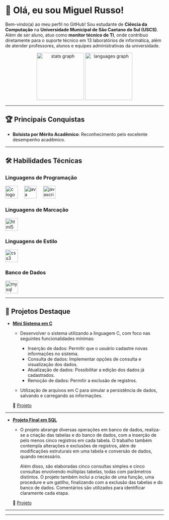 # 👋 Olá, eu sou Miguel Russo!  

Bem-vindo(a) ao meu perfil no GitHub! Sou estudante de **Ciência da Computação** na **Universidade Municipal de São Caetano do Sul (USCS)**. Além de ser aluno, atuo como **monitor técnico de TI**, onde contribuo diretamente para o suporte técnico em 13 laboratórios de informática, além de atender professores, alunos e equipes administrativas da universidade.  

<div align="center">
  <img src="https://github-readme-stats.vercel.app/api?username=Miguel-Russo&hide_title=false&hide_rank=false&show_icons=true&include_all_commits=true&count_private=true&disable_animations=false&theme=dracula&locale=en&hide_border=false&order=1" height="150" alt="stats graph"  />
  <img src="https://github-readme-stats.vercel.app/api/top-langs?username=Miguel-Russo&locale=en&hide_title=false&layout=compact&card_width=320&langs_count=5&theme=dracula&hide_border=false&order=2" height="150" alt="languages graph"  />
</div>

---

## 🏆 Principais Conquistas  
- **Bolsista por Mérito Acadêmico**: Reconhecimento pelo excelente desempenho acadêmico.  

---

## 🛠️ Habilidades Técnicas

### Linguagens de Programação

<div align="left">
  <img src="https://cdn.jsdelivr.net/gh/devicons/devicon/icons/c/c-original.svg" height="40" alt="c logo"  />
  <img width="12" />
  <img src="https://cdn.jsdelivr.net/gh/devicons/devicon/icons/java/java-original.svg" height="40" alt="java logo"  />
  <img width="12" />
  <img src="https://cdn.jsdelivr.net/gh/devicons/devicon/icons/javascript/javascript-original.svg" height="40" alt="javascript logo"  />
</div>

### Linguagens de Marcação

<div align="left">
  <img src="https://cdn.jsdelivr.net/gh/devicons/devicon/icons/html5/html5-original.svg" height="40" alt="html5 logo"  />
</div>

### Linguagens de Estilo

<div align="left">
  <img src="https://cdn.jsdelivr.net/gh/devicons/devicon/icons/css3/css3-original.svg" height="40" alt="css3 logo"  />
</div>

### Banco de Dados

<div align="left">
  <img src="https://cdn.jsdelivr.net/gh/devicons/devicon/icons/mysql/mysql-original.svg" height="40" alt="mysql logo"  />
</div>

---

## 📂 Projetos Destaque  
- **[Mini Sistema em C](#)**  
  - Desenvolver o sistema utilizando a linguagem C, com foco nas seguintes funcionalidades mínimas:
 
     - Inserção de dados: Permitir que o usuário cadastre novas informações no sistema.
     - Consulta de dados: Implementar opções de consulta e visualização dos dados.
     - Atualização de dados: Possibilitar a edição dos dados já cadastrados.
     - Remoção de dados: Permitir a exclusão de registros.

  - Utilização de arquivos em C para simular a persistência de dados, salvando e carregando as informações.
 
  🔗 [Projeto](https://github.com/Miguel-Russo/Faculdade/blob/main/2%C2%B0%20Semestre%20-%202024_2/Algoritmos%20e%20Estruturas%20de%20Dados%20II/Projeto%20de%20Desenvolvimento/Mini%20Sistema.c)

---
   
- **[Projeto Final em SQL](#)**  
  - O projeto abrange diversas operações em banco de dados, realiza-se a criação das tabelas e do banco de dados, com a inserção de pelo menos cinco registros em cada tabela. O trabalho também contempla alterações e exclusões de registros, além de modificações estruturais em uma tabela e conversão de dados, quando necessário.

    Além disso, são elaboradas cinco consultas simples e cinco consultas envolvendo múltiplas tabelas, todas com parâmetros distintos. O projeto também inclui a criação de uma função, uma procedure e um gatilho, finalizando com a exclusão das tabelas e do banco de dados. Comentários são utilizados para identificar claramente cada etapa.

  🔗 [Projeto](https://github.com/Miguel-Russo/Faculdade/blob/main/2%C2%B0%20Semestre%20-%202024_2/Banco%20de%20Dados%20II/Projeto%20Final/Produto_Final.sql)

---



---
